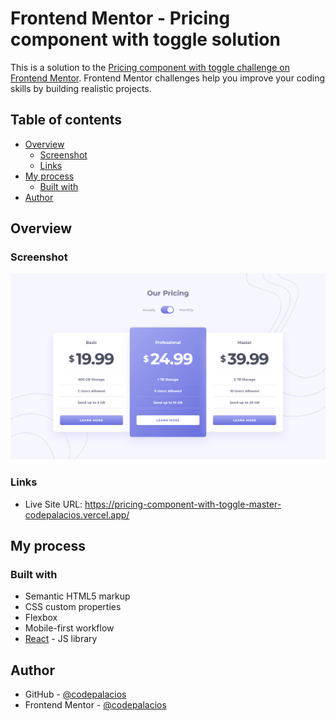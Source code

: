 # Frontend Mentor - Pricing component with toggle solution

This is a solution to the [Pricing component with toggle challenge on Frontend Mentor](https://www.frontendmentor.io/challenges/pricing-component-with-toggle-8vPwRMIC). Frontend Mentor challenges help you improve your coding skills by building realistic projects.

## Table of contents

- [Overview](#overview)
  - [Screenshot](#screenshot)
  - [Links](#links)
- [My process](#my-process)
  - [Built with](#built-with)
- [Author](#author)

## Overview

### Screenshot

![](./design/Screenshot.png)

### Links

- Live Site URL: <https://pricing-component-with-toggle-master-codepalacios.vercel.app/>

## My process

### Built with

- Semantic HTML5 markup
- CSS custom properties
- Flexbox
- Mobile-first workflow
- [React](https://reactjs.org/) - JS library

## Author

- GitHub - [@codepalacios](https://github.com/codepalacios)
- Frontend Mentor - [@codepalacios](https://www.frontendmentor.io/profile/codepalacios)
